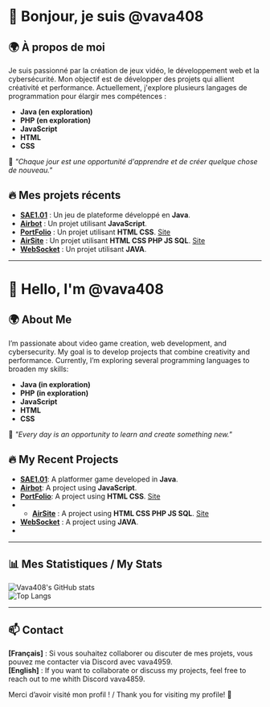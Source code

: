 # 👋 Bonjour, je suis @vava408

## 🌍 À propos de moi

Je suis passionné par la création de jeux vidéo, le développement web et la cybersécurité. Mon objectif est de développer des projets qui allient créativité et performance. Actuellement, j'explore plusieurs langages de programmation pour élargir mes compétences :

- **Java (en exploration)**
- **PHP  (en exploration)**
- **JavaScript**
- **HTML**
- **CSS**

🎯 *"Chaque jour est une opportunité d'apprendre et de créer quelque chose de nouveau."*

## 🔥 Mes projets récents

- **[SAE1.01](https://github.com/vava408/SAE1.01)** : Un jeu de plateforme développé en **Java**.
- **[Airbot](https://github.com/vava408/Airbot)** : Un projet utilisant **JavaScript**.
- **[PortFolio](https://github.com/vava408/Portfolio)** : Un projet utilisant **HTML CSS**. [Site](https://portfolio.airbot.adkynet.eu/)
- **[AirSite](https://github.com/vava408/Airsite)** : Un projet utilisant **HTML CSS PHP JS SQL**. [Site](https://airbot.adkynet.eu/)
- **[WebSocket](https://github.com/vava408/WebSocket)** : Un projet utilisant **JAVA**.


---

# 👋 Hello, I'm @vava408

## 🌍 About Me

I’m passionate about video game creation, web development, and cybersecurity. My goal is to develop projects that combine creativity and performance. Currently, I’m exploring several programming languages to broaden my skills:

- **Java (in exploration)**
- **PHP  (in exploration)**
- **JavaScript**
- **HTML**
- **CSS**

🎯 *"Every day is an opportunity to learn and create something new."*

## 🔥 My Recent Projects

- **[SAE1.01](https://github.com/vava408/SAE1.01)**: A platformer game developed in **Java**.
- **[Airbot](https://github.com/vava408/Airbot)**: A project using **JavaScript**.
- **[PortFolio](https://github.com/vava408/Portfolio)**: A project using **HTML CSS**. [Site](https://portfolio.airbot.adkynet.eu/)
- - **[AirSite](https://github.com/vava408/Airsite)** : A project using **HTML CSS PHP JS SQL**. [Site](https://airbot.adkynet.eu/)
- **[WebSocket](https://github.com/vava408/WebSocket)** :  A project using **JAVA**.
- 

---

## 📊 Mes Statistiques / My Stats

![Vava408's GitHub stats](https://github-readme-stats.vercel.app/api?username=vava408&show_icons=true&theme=radical&hide=stars)  
![Top Langs](https://github-readme-stats.vercel.app/api/top-langs/?username=vava408&layout=compact&theme=radical)

---

## 📫 Contact

**[Français]** : Si vous souhaitez collaborer ou discuter de mes projets, vous pouvez me contacter via Discord avec vava4959.  
**[English]** : If you want to collaborate or discuss my projects, feel free to reach out to me whith Discord vava4859.

Merci d’avoir visité mon profil ! / Thank you for visiting my profile! 🚀

<!---
vava408/vava408 is a ✨ special ✨ repository because its `README.md` (this file) appears on your GitHub profile.
You can click the Preview link to take a look at your changes.
--->
